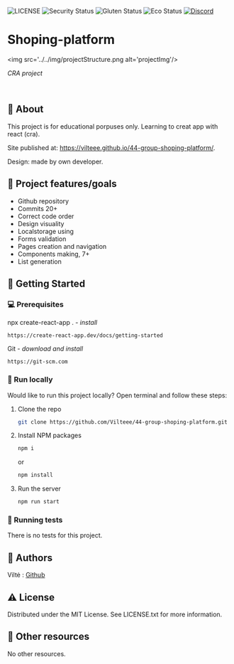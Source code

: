 ![LICENSE](https://img.shields.io/badge/license-MIT-blue.svg?style=flat-square)
![Security Status](https://img.shields.io/security-headers?label=Security&url=https%3A%2F%2Fgithub.com&style=flat-square)
![Gluten Status](https://img.shields.io/badge/Gluten-Free-green.svg)
![Eco Status](https://img.shields.io/badge/ECO-Friendly-green.svg)
[![Discord](https://discord.com/api/guilds/571393319201144843/widget.png)](https://discord.gg/dRwW4rw)

# Shoping-platform

<img src='../../img/projectStructure.png alt='projectImg'/>

_CRA project_

<br>

## 🌟 About

This project is for educational porpuses only. Learning to creat app with react (cra).

Site published at: https://vilteee.github.io/44-group-shoping-platform/.

Design: made by own developer.

## 🎯 Project features/goals

-   Github repository
-   Commits 20+
-   Correct code order
-   Design visuality
-   Localstorage using
-   Forms validation
-   Pages creation and navigation
-   Components making, 7+
-   List generation


## 🧰 Getting Started

### 💻 Prerequisites

npx create-react-app . - _install_

```
https://create-react-app.dev/docs/getting-started
```

Git - _download and install_

```
https://git-scm.com
```

### 🏃 Run locally

Would like to run this project locally? Open terminal and follow these steps:

1. Clone the repo
    ```sh
    git clone https://github.com/Vilteee/44-group-shoping-platform.git
    ```
2. Install NPM packages
    ```sh
    npm i
    ```
    or
    ```sh
    npm install
    ```
3. Run the server
    ```sh
    npm run start
    ```

### 🧪 Running tests

There is no tests for this project.

## 🎅 Authors

Viltė : [Github](https://github.com/Vilteee)

## ⚠️ License

Distributed under the MIT License. See LICENSE.txt for more information.

## 🔗 Other resources

No other resources.


